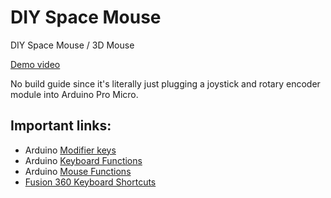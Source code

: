 # DIY Space Mouse

DIY Space Mouse / 3D Mouse

[Demo video](https://youtu.be/2fa0R8tfdhU)

No build guide since it's literally just plugging a joystick and rotary encoder module into Arduino Pro Micro.

## Important links:

- Arduino [Modifier keys](https://www.arduino.cc/reference/en/language/functions/usb/keyboard/keyboardmodifiers/)
- Arduino [Keyboard Functions](https://www.arduino.cc/reference/en/language/functions/usb/keyboard/)
- Arduino [Mouse Functions](https://www.arduino.cc/reference/en/language/functions/usb/mouse/)
- [Fusion 360 Keyboard Shortcuts](https://www.autodesk.com/shortcuts/fusion-360)
